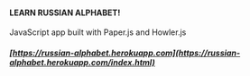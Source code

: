 #### LEARN RUSSIAN ALPHABET!
JavaScript app built with Paper.js and Howler.js

##### [https://russian-alphabet.herokuapp.com](https://russian-alphabet.herokuapp.com/index.html)
